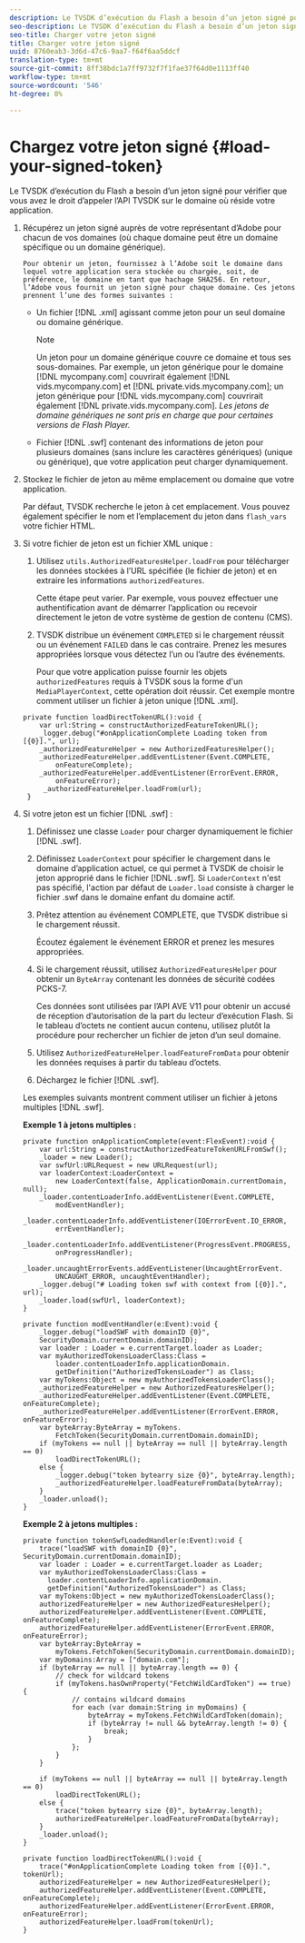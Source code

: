 ```yaml
---
description: Le TVSDK d’exécution du Flash a besoin d’un jeton signé pour vérifier que vous avez le droit d’appeler l’API TVSDK sur le domaine où réside votre application.
seo-description: Le TVSDK d’exécution du Flash a besoin d’un jeton signé pour vérifier que vous avez le droit d’appeler l’API TVSDK sur le domaine où réside votre application.
seo-title: Charger votre jeton signé
title: Charger votre jeton signé
uuid: 8760eab3-3d6d-47c6-9aa7-f64f6aa5ddcf
translation-type: tm+mt
source-git-commit: 8ff38bdc1a7ff9732f7f1fae37f64d0e1113ff40
workflow-type: tm+mt
source-wordcount: '546'
ht-degree: 0%

---
```



# Chargez votre jeton signé {#load-your-signed-token}

Le TVSDK d’exécution du Flash a besoin d’un jeton signé pour vérifier que vous avez le droit d’appeler l’API TVSDK sur le domaine où réside votre application.

1. Récupérez un jeton signé auprès de votre représentant d’Adobe pour chacun de vos domaines (où chaque domaine peut être un domaine spécifique ou un domaine générique).

       Pour obtenir un jeton, fournissez à l’Adobe soit le domaine dans lequel votre application sera stockée ou chargée, soit, de préférence, le domaine en tant que hachage SHA256. En retour, l’Adobe vous fournit un jeton signé pour chaque domaine. Ces jetons prennent l’une des formes suivantes :
   
   * Un fichier [!DNL .xml] agissant comme jeton pour un seul domaine ou domaine générique.

      >[!NOTE]
      >
      >Un jeton pour un domaine générique couvre ce domaine et tous ses sous-domaines. Par exemple, un jeton générique pour le domaine [!DNL mycompany.com] couvrirait également [!DNL vids.mycompany.com] et [!DNL private.vids.mycompany.com]; un jeton générique pour [!DNL vids.mycompany.com] couvrirait également [!DNL private.vids.mycompany.com]. *Les jetons de domaine génériques ne sont pris en charge que pour certaines versions de Flash Player.*

   * Fichier [!DNL .swf] contenant des informations de jeton pour plusieurs domaines (sans inclure les caractères génériques) (unique ou générique), que votre application peut charger dynamiquement.

1. Stockez le fichier de jeton au même emplacement ou domaine que votre application.

   Par défaut, TVSDK recherche le jeton à cet emplacement. Vous pouvez également spécifier le nom et l’emplacement du jeton dans `flash_vars` votre fichier HTML.
1. Si votre fichier de jeton est un fichier XML unique :
   1. Utilisez `utils.AuthorizedFeaturesHelper.loadFrom` pour télécharger les données stockées à l’URL spécifiée (le fichier de jeton) et en extraire les informations `authorizedFeatures`.

      Cette étape peut varier. Par exemple, vous pouvez effectuer une authentification avant de démarrer l’application ou recevoir directement le jeton de votre système de gestion de contenu (CMS).

   1. TVSDK distribue un événement `COMPLETED` si le chargement réussit ou un événement `FAILED` dans le cas contraire. Prenez les mesures appropriées lorsque vous détectez l’un ou l’autre des événements.

      Pour que votre application puisse fournir les objets `authorizedFeatures` requis à TVSDK sous la forme d&#39;un `MediaPlayerContext`, cette opération doit réussir.
   Cet exemple montre comment utiliser un fichier à jeton unique [!DNL .xml].

   ```
   private function loadDirectTokenURL():void { 
       var url:String = constructAuthorizedFeatureTokenURL(); 
       _logger.debug("#onApplicationComplete Loading token from [{0}].", url); 
       _authorizedFeatureHelper = new AuthorizedFeaturesHelper(); 
       _authorizedFeatureHelper.addEventListener(Event.COMPLETE,  
           onFeatureComplete); 
       _authorizedFeatureHelper.addEventListener(ErrorEvent.ERROR,  
           onFeatureError); 
        _authorizedFeatureHelper.loadFrom(url); 
    }
   ```

1. Si votre jeton est un fichier [!DNL .swf] :
   1. Définissez une classe `Loader` pour charger dynamiquement le fichier [!DNL .swf].
   1. Définissez `LoaderContext` pour spécifier le chargement dans le domaine d’application actuel, ce qui permet à TVSDK de choisir le jeton approprié dans le fichier [!DNL .swf]. Si `LoaderContext` n&#39;est pas spécifié, l&#39;action par défaut de `Loader.load` consiste à charger le fichier .swf dans le domaine enfant du domaine actif.
   1. Prêtez attention au événement COMPLETE, que TVSDK distribue si le chargement réussit.

      Écoutez également le événement ERROR et prenez les mesures appropriées.
   1. Si le chargement réussit, utilisez `AuthorizedFeaturesHelper` pour obtenir un `ByteArray` contenant les données de sécurité codées PCKS-7.

      Ces données sont utilisées par l’API AVE V11 pour obtenir un accusé de réception d’autorisation de la part du lecteur d’exécution Flash. Si le tableau d’octets ne contient aucun contenu, utilisez plutôt la procédure pour rechercher un fichier de jeton d’un seul domaine.
   1. Utilisez `AuthorizedFeatureHelper.loadFeatureFromData` pour obtenir les données requises à partir du tableau d’octets.
   1. Déchargez le fichier [!DNL .swf].

   Les exemples suivants montrent comment utiliser un fichier à jetons multiples [!DNL .swf].

   **Exemple 1 à jetons multiples :**

   ```
   private function onApplicationComplete(event:FlexEvent):void { 
       var url:String = constructAuthorizedFeatureTokenURLFromSwf();   
       _loader = new Loader(); 
       var swfUrl:URLRequest = new URLRequest(url); 
       var loaderContext:LoaderContext =  
           new LoaderContext(false, ApplicationDomain.currentDomain, null); 
       _loader.contentLoaderInfo.addEventListener(Event.COMPLETE,  
           modEventHandler); 
       _loader.contentLoaderInfo.addEventListener(IOErrorEvent.IO_ERROR,  
           errEventHandler); 
       _loader.contentLoaderInfo.addEventListener(ProgressEvent.PROGRESS,  
           onProgressHandler); 
       _loader.uncaughtErrorEvents.addEventListener(UncaughtErrorEvent. 
           UNCAUGHT_ERROR, uncaughtEventHandler); 
       _logger.debug("# Loading token swf with context from [{0}].", url); 
       _loader.load(swfUrl, loaderContext); 
   } 
   
   private function modEventHandler(e:Event):void { 
       _logger.debug("loadSWF with domainID {0}",  
       SecurityDomain.currentDomain.domainID); 
       var loader : Loader = e.currentTarget.loader as Loader; 
       var myAuthorizedTokensLoaderClass:Class =  
           loader.contentLoaderInfo.applicationDomain. 
           getDefinition("AuthorizedTokensLoader") as Class; 
       var myTokens:Object = new myAuthorizedTokensLoaderClass(); 
       _authorizedFeatureHelper = new AuthorizedFeaturesHelper(); 
       _authorizedFeatureHelper.addEventListener(Event.COMPLETE, onFeatureComplete); 
       _authorizedFeatureHelper.addEventListener(ErrorEvent.ERROR, onFeatureError); 
       var byteArray:ByteArray = myTokens. 
           FetchToken(SecurityDomain.currentDomain.domainID); 
       if (myTokens == null || byteArray == null || byteArray.length == 0) 
           loadDirectTokenURL(); 
       else { 
           _logger.debug("token bytearry size {0}", byteArray.length); 
           _authorizedFeatureHelper.loadFeatureFromData(byteArray); 
       } 
       _loader.unload(); 
   } 
   ```

   **Exemple 2 à jetons multiples :**

   ```
   private function tokenSwfLoadedHandler(e:Event):void { 
       trace("loadSWF with domainID {0}", SecurityDomain.currentDomain.domainID); 
       var loader : Loader = e.currentTarget.loader as Loader; 
       var myAuthorizedTokensLoaderClass:Class =  
         loader.contentLoaderInfo.applicationDomain. 
         getDefinition("AuthorizedTokensLoader") as Class; 
       var myTokens:Object = new myAuthorizedTokensLoaderClass(); 
       authorizedFeatureHelper = new AuthorizedFeaturesHelper(); 
       authorizedFeatureHelper.addEventListener(Event.COMPLETE, onFeatureComplete); 
       authorizedFeatureHelper.addEventListener(ErrorEvent.ERROR, onFeatureError); 
       var byteArray:ByteArray =  
           myTokens.FetchToken(SecurityDomain.currentDomain.domainID); 
       var myDomains:Array = ["domain.com"]; 
       if (byteArray == null || byteArray.length == 0) { 
           // check for wildcard tokens 
           if (myTokens.hasOwnProperty("FetchWildCardToken") == true) { 
               // contains wildcard domains 
               for each (var domain:String in myDomains) { 
                   byteArray = myTokens.FetchWildCardToken(domain); 
                   if (byteArray != null && byteArray.length != 0) { 
                       break; 
                   } 
               }; 
           } 
       } 
   
       if (myTokens == null || byteArray == null || byteArray.length == 0) 
           loadDirectTokenURL(); 
       else { 
           trace("token bytearry size {0}", byteArray.length); 
           authorizedFeatureHelper.loadFeatureFromData(byteArray); 
       } 
       _loader.unload(); 
   } 
   
   private function loadDirectTokenURL():void { 
       trace("#onApplicationComplete Loading token from [{0}].", tokenUrl); 
       authorizedFeatureHelper = new AuthorizedFeaturesHelper(); 
       authorizedFeatureHelper.addEventListener(Event.COMPLETE, onFeatureComplete); 
       authorizedFeatureHelper.addEventListener(ErrorEvent.ERROR, onFeatureError); 
       authorizedFeatureHelper.loadFrom(tokenUrl); 
   }
   ```

